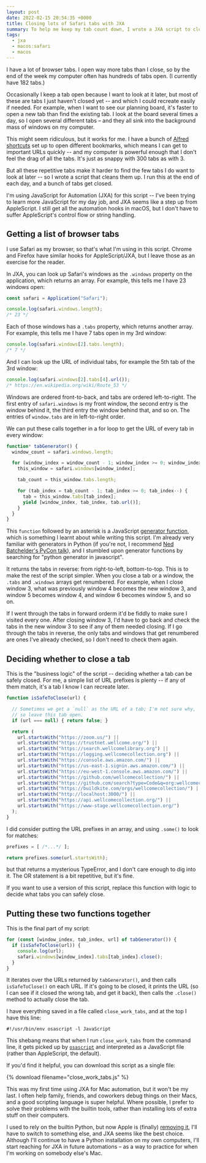 ```yaml
---
layout: post
date: 2022-02-15 20:54:35 +0000
title: Closing lots of Safari tabs with JXA
summary: To help me keep my tab count down, I wrote a JXA script to close tabs that can easily be recreated.
tags:
  - jxa
  - macos:safari
  - macos
---
```


I have a lot of browser tabs.
I open way more tabs than I close, so by the end of the week my computer often has hundreds of tabs open.
(I currently have 182 tabs.)

Occasionally I keep a tab open because I want to look at it later, but most of these are tabs I just haven't closed yet -- and which I could recreate easily if needed.
For example, when I want to see our planning board, it's faster to open a new tab than find the existing tab.
I look at the board several times a day, so I open several different tabs – and they all sink into the background mass of windows on my computer.

This might seem ridiculous, but it works for me.
I have a bunch of [Alfred shortcuts](https://www.alfredapp.com) set up to open different bookmarks, which means I can get to important URLs quickly -- and my computer is powerful enough that I don't feel the drag of all the tabs.
It's just as snappy with 300 tabs as with 3.

But all these repetitive tabs make it harder to find the few tabs I do want to look at later -- so I wrote a script that cleans them up.
I run this at the end of each day, and a bunch of tabs get closed.

I'm using JavaScript for Automation (JXA) for this script -- I've been trying to learn more JavaScript for my day job, and JXA seems like a step up from AppleScript.
I still get all the automation hooks in macOS, but I don't have to suffer AppleScript's control flow or string handling.

[osascript]: https://ss64.com/osx/osascript.html


## Getting a list of browser tabs

I use Safari as my browser, so that's what I'm using in this script.
Chrome and Firefox have similar hooks for AppleScript/JXA, but I leave those as an exercise for the reader.

In JXA, you can look up Safari's windows as the `.windows` property on the application, which returns an array.
For example, this tells me I have 23 windows open:

```javascript
const safari = Application("Safari");

console.log(safari.windows.length);
/* 23 */
```

Each of those windows has a `.tabs` property, which returns another array.
For example, this tells me I have 7 tabs open in my 3rd window:

```javascript
console.log(safari.windows[2].tabs.length);
/* 7 */
```

And I can look up the URL of individual tabs, for example the 5th tab of the 3rd window:

```javascript
console.log(safari.windows[2].tabs[4].url());
/* https://en.wikipedia.org/wiki/Route_53 */
```

Windows are ordered front-to-back, and tabs are ordered left-to-right.
The first entry of `safari.windows` is my front window, the second entry is the window behind it, the third entry the window behind that, and so on.
The entries of `window.tabs` are in left-to-right order.

We can put these calls together in a for loop to get the URL of every tab in every window:

```javascript
function* tabGenerator() {
  window_count = safari.windows.length;

  for (window_index = window_count - 1; window_index >= 0; window_index--) {
    this_window = safari.windows[window_index];

    tab_count = this_window.tabs.length;

    for (tab_index = tab_count - 1; tab_index >= 0; tab_index--) {
      tab = this_window.tabs[tab_index];
      yield [window_index, tab_index, tab.url()];
    }
  }
}
```

This `function` followed by an asterisk is a JavaScript [generator function], which is something I learnt about while writing this script.
I'm already very familiar with generators in Python (if you're not, I recommend [Ned Batchelder's PyCon talk][nedbat]), and I stumbled upon generator functions by searching for "python generator in javascript".

It returns the tabs in reverse: from right-to-left, bottom-to-top.
This is to make the rest of the script simpler.
When you close a tab or a window, the `.tabs` and `.windows` arrays get renumbered.
For example, when I close window 3, what was previously window 4 becomes the new window 3, and window 5 becomes window 4, and window 6 becomes window 5, and so on.

If I went through the tabs in forward orderm it'd be fiddly to make sure I visited every one.
After closing window 3, I'd have to go back and check the tabs in the new window 3 to see if any of them needed closing.
If I go through the tabs in reverse, the only tabs and windows that get renumbered are ones I've already checked, so I don't need to check them again.

[generator function]: https://developer.mozilla.org/en-US/docs/Web/JavaScript/Reference/Statements/function*
[nedbat]: https://nedbatchelder.com/text/iter.html



## Deciding whether to close a tab

This is the "business logic" of the script -- deciding whether a tab can be safely closed.
For me, a simple list of URL prefixes is plenty -- if any of them match, it's a tab I know I can recreate later.

```javascript
function isSafeToClose(url) {

  // Sometimes we get a `null` as the URL of a tab; I'm not sure why,
  // so leave this tab open.
  if (url === null) { return false; }

  return (
    url.startsWith("https://zoom.us/") ||
    url.startsWith("https://trustnet.wellcome.org/") ||
    url.startsWith("https://search.wellcomelibrary.org") ||
    url.startsWith("https://logging.wellcomecollection.org") ||
    url.startsWith("https://console.aws.amazon.com/") ||
    url.startsWith("https://us-east-1.signin.aws.amazon.com/") ||
    url.startsWith("https://eu-west-1.console.aws.amazon.com/") ||
    url.startsWith("https://github.com/wellcomecollection/") ||
    url.startsWith("https://github.com/search?type=Code&q=org:wellcomecollection") ||
    url.startsWith("https://buildkite.com/orgs/wellcomecollection/") ||
    url.startsWith("http://localhost:3000/") ||
    url.startsWith("https://api.wellcomecollection.org/") ||
    url.startsWith("https://www-stage.wellcomecollection.org/")
  );
}
```

I did consider putting the URL prefixes in an array, and using `.some()` to look for matches:

```javascript
prefixes = [ /*...*/ ];

return prefixes.some(url.startsWith);
```

but that returns a mysterious TypeError, and I don't care enough to dig into it.
The OR statement is a bit repetitive, but it's fine.

If you want to use a version of this script, replace this function with logic to decide what tabs you can safely close.



## Putting these two functions together

This is the final part of my script:

```javascript
for (const [window_index, tab_index, url] of tabGenerator()) {
  if (isSafeToClose(url)) {
    console.log(url);
    safari.windows[window_index].tabs[tab_index].close();
  }
}
```

It iterates over the URLs returned by `tabGenerator()`, and then calls `isSafeToClose()` on each URL.
If it's going to be closed, it prints the URL (so I can see if it closed the wrong tab, and get it back), then calls the `.close()` method to actually close the tab.

I have everything saved in a file called `close_work_tabs`, and at the top I have this line:

```
#!/usr/bin/env osascript -l JavaScript
```

This shebang means that when I run `close_work_tabs` from the command line, it gets picked up by [`osascript`](https://ss64.com/osx/osascript.html) and interpreted as a JavaScript file (rather than AppleScript, the default).

If you'd find it helpful, you can download this script as a single file:

{% download filename="close_work_tabs.js" %}

This was my first time using JXA for Mac automation, but it won't be my last.
I often help family, friends, and coworkers debug things on their Macs, and a good scripting language is super helpful.
Where possible, I prefer to solve their problems with the builtin tools, rather than installing lots of extra stuff on their computers.

I used to rely on the builtin Python, but now Apple is (finally) [removing it][python], I'll have to switch to something else, and JXA seems like the best choice.
Although I'll continue to have a Python installation on my own computers, I'll start reaching for JXA in future automations – as a way to practice for when I'm working on somebody else's Mac.

[python]: https://developer.apple.com/documentation/macos-release-notes/macos-12_3-release-notes#Python
